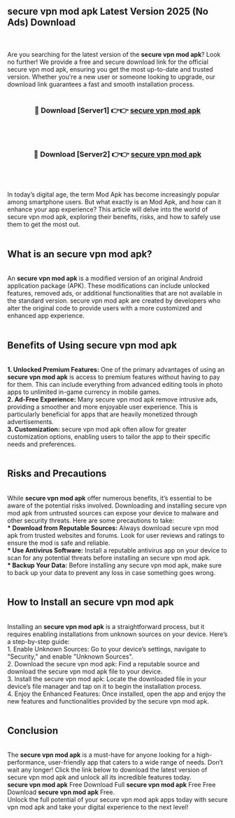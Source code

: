 ## secure vpn mod apk Latest Version 2025 (No Ads) Download
<br><br>
Are you searching for the latest version of the <strong>secure vpn mod apk</strong>? Look no further! We provide a free and secure download link for the official secure vpn mod apk, ensuring you get the most up-to-date and trusted version. Whether you're a new user or someone looking to upgrade, our download link guarantees a fast and smooth installation process.
<br>
<br>
<div align="center">
<h3>🔴 Download [Server1] 👉👉 <a href="https://modyolo.store/secure_vpn_mod_apk">secure vpn mod apk</a></h3><br>
<br>
<h3>🔴 Download [Server2] 👉👉 <a href="https://modyolo.store/secure_vpn_mod_apk">secure vpn mod apk</a></h3><br>
</div>
<br>
<br>
In today’s digital age, the term Mod Apk has become increasingly popular among smartphone users. But what exactly is an Mod Apk, and how can it enhance your app experience? This article will delve into the world of secure vpn mod apk, exploring their benefits, risks, and how to safely use them to get the most out.
<br>
<br>
<h2>What is an secure vpn mod apk?</h2>
<br>
An <strong>secure vpn mod apk</strong> is a modified version of an original Android application package (APK). These modifications can include unlocked features, removed ads, or additional functionalities that are not available in the standard version. secure vpn mod apk are created by developers who alter the original code to provide users with a more customized and enhanced app experience.
<br>
<br>
<h2>Benefits of Using secure vpn mod apk</h2>
<br>
<strong> 1. Unlocked Premium Features:</strong> One of the primary advantages of using an <strong>secure vpn mod apk</strong> is access to premium features without having to pay for them. This can include everything from advanced editing tools in photo apps to unlimited in-game currency in mobile games.
<br>
<strong> 2. Ad-Free Experience:</strong> Many secure vpn mod apk remove intrusive ads, providing a smoother and more enjoyable user experience. This is particularly beneficial for apps that are heavily monetized through advertisements.
<br>
<strong> 3. Customization:</strong> secure vpn mod apk often allow for greater customization options, enabling users to tailor the app to their specific needs and preferences.
<br>
<br>
<h2>Risks and Precautions</h2>
<br>
While <strong>secure vpn mod apk</strong> offer numerous benefits, it’s essential to be aware of the potential risks involved. Downloading and installing secure vpn mod apk from untrusted sources can expose your device to malware and other security threats. Here are some precautions to take:
<br>
<strong> * Download from Reputable Sources:</strong> Always download secure vpn mod apk from trusted websites and forums. Look for user reviews and ratings to ensure the mod is safe and reliable.
<br>
<strong> * Use Antivirus Software:</strong> Install a reputable antivirus app on your device to scan for any potential threats before installing an secure vpn mod apk.
<br>
<strong> * Backup Your Data:</strong> Before installing any secure vpn mod apk, make sure to back up your data to prevent any loss in case something goes wrong.
<br>
<br>
<h2>How to Install an secure vpn mod apk</h2>
<br>
Installing an <strong>secure vpn mod apk</strong> is a straightforward process, but it requires enabling installations from unknown sources on your device. Here’s a step-by-step guide:
<br>
 1. Enable Unknown Sources: Go to your device’s settings, navigate to "Security," and enable "Unknown Sources".
<br>
 2. Download the secure vpn mod apk: Find a reputable source and download the secure vpn mod apk file to your device.
<br>
 3. Install the secure vpn mod apk: Locate the downloaded file in your device’s file manager and tap on it to begin the installation process.
<br>
 4. Enjoy the Enhanced Features: Once installed, open the app and enjoy the new features and functionalities provided by the secure vpn mod apk.
<br>
<br>
<h2><strong>Conclusion</strong></h2>
<br>
The <strong>secure vpn mod apk</strong> is a must-have for anyone looking for a high-performance, user-friendly app that caters to a wide range of needs. Don’t wait any longer! Click the link below to download the latest version of secure vpn mod apk and unlock all its incredible features today.
<br>
<strong>secure vpn mod apk</strong> Free Download Full <strong>secure vpn mod apk</strong> Free Free Download <strong>secure vpn mod apk</strong> Free.
<br>
Unlock the full potential of your secure vpn mod apk apps today with secure vpn mod apk and take your digital experience to the next level!


